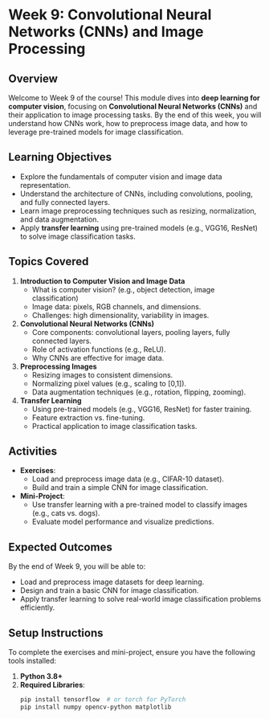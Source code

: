 # Week 9: Convolutional Neural Networks (CNNs) and Image Processing

## Overview
Welcome to Week 9 of the course! This module dives into **deep learning for computer vision**, focusing on **Convolutional Neural Networks (CNNs)** and their application to image processing tasks. By the end of this week, you will understand how CNNs work, how to preprocess image data, and how to leverage pre-trained models for image classification.

## Learning Objectives
- Explore the fundamentals of computer vision and image data representation.
- Understand the architecture of CNNs, including convolutions, pooling, and fully connected layers.
- Learn image preprocessing techniques such as resizing, normalization, and data augmentation.
- Apply **transfer learning** using pre-trained models (e.g., VGG16, ResNet) to solve image classification tasks.

## Topics Covered
1. **Introduction to Computer Vision and Image Data**
   - What is computer vision? (e.g., object detection, image classification)
   - Image data: pixels, RGB channels, and dimensions.
   - Challenges: high dimensionality, variability in images.
2. **Convolutional Neural Networks (CNNs)**
   - Core components: convolutional layers, pooling layers, fully connected layers.
   - Role of activation functions (e.g., ReLU).
   - Why CNNs are effective for image data.
3. **Preprocessing Images**
   - Resizing images to consistent dimensions.
   - Normalizing pixel values (e.g., scaling to [0,1]).
   - Data augmentation techniques (e.g., rotation, flipping, zooming).
4. **Transfer Learning**
   - Using pre-trained models (e.g., VGG16, ResNet) for faster training.
   - Feature extraction vs. fine-tuning.
   - Practical application to image classification tasks.

## Activities
- **Exercises**:
  - Load and preprocess image data (e.g., CIFAR-10 dataset).
  - Build and train a simple CNN for image classification.
- **Mini-Project**:
  - Use transfer learning with a pre-trained model to classify images (e.g., cats vs. dogs).
  - Evaluate model performance and visualize predictions.

## Expected Outcomes
By the end of Week 9, you will be able to:
- Load and preprocess image datasets for deep learning.
- Design and train a basic CNN for image classification.
- Apply transfer learning to solve real-world image classification problems efficiently.

## Setup Instructions
To complete the exercises and mini-project, ensure you have the following tools installed:
1. **Python 3.8+**
2. **Required Libraries**:
   ```bash
   pip install tensorflow  # or torch for PyTorch
   pip install numpy opencv-python matplotlib